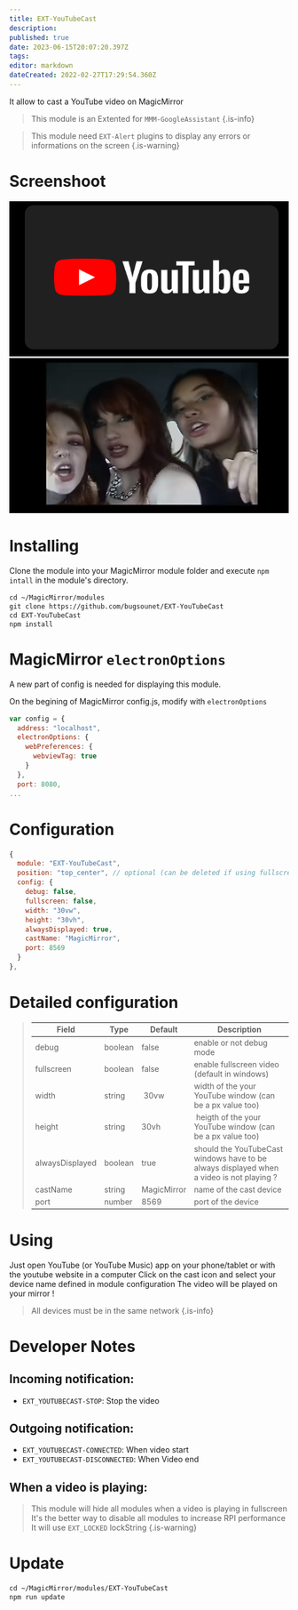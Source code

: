 ```yaml
---
title: EXT-YouTubeCast
description: 
published: true
date: 2023-06-15T20:07:20.397Z
tags: 
editor: markdown
dateCreated: 2022-02-27T17:29:54.360Z
---
```


It allow to cast a YouTube video on MagicMirror

> This module is an Extented for `MMM-GoogleAssistant`
{.is-info}

> This module need `EXT-Alert` plugins to display any errors or informations on the screen
{.is-warning}

# Screenshoot

![](https://raw.githubusercontent.com/bugsounet/EXT-YouTubeCast/dev/resources/Screenshot1.png)
![](https://raw.githubusercontent.com/bugsounet/EXT-YouTubeCast/dev/resources/Screenshot2.png)

# Installing
Clone the module into your MagicMirror module folder and execute `npm intall` in the module's directory.
```
cd ~/MagicMirror/modules
git clone https://github.com/bugsounet/EXT-YouTubeCast
cd EXT-YouTubeCast
npm install
```

# MagicMirror  `electronOptions`

A new part of config is needed for displaying this module.

On the begining of MagicMirror config.js, modify with `electronOptions`
```js
var config = {
  address: "localhost",
  electronOptions: {
    webPreferences: {
      webviewTag: true
    }
  },
  port: 8080,
...
```

# Configuration

```js
{
  module: "EXT-YouTubeCast",
  position: "top_center", // optional (can be deleted if using fullscreen)
  config: {
    debug: false,
    fullscreen: false,
    width: "30vw",
    height: "30vh",
    alwaysDisplayed: true,
    castName: "MagicMirror",
    port: 8569
  }
},
```

# Detailed configuration

>|Field|Type|Default|Description|
>|---|---|---|---|
>|debug | boolean| false | enable or not debug mode |
>|fullscreen | boolean | false | enable fullscreen video (default in windows)|
>|width| string | 30vw | width of the your YouTube window (can be a px value too)
>|height| string | 30vh | heigth of the your YouTube window (can be a px value too)
>|alwaysDisplayed| boolean | true | should the YouTubeCast windows have to be always displayed when a video is not playing ?|
>|castName| string | MagicMirror | name of the cast device|
>|port| number | 8569 | port of the device|

# Using

Just open YouTube (or YouTube Music) app on your phone/tablet or with the youtube website in a computer
Click on the cast icon and select your device name defined in module configuration
The video will be played on your mirror !

> All devices must be in the same network
{.is-info}

# Developer Notes
## Incoming notification:
 * `EXT_YOUTUBECAST-STOP`: Stop the video

## Outgoing notification:
  * `EXT_YOUTUBECAST-CONNECTED`: When video start
  * `EXT_YOUTUBECAST-DISCONNECTED`:  When Video end

## When a video is playing:
> This module will hide all modules when a video is playing in fullscreen
> It's the better way to disable all modules to increase RPI performance
> It will use `EXT_LOCKED` lockString
{.is-warning}

# Update
```
cd ~/MagicMirror/modules/EXT-YouTubeCast
npm run update
```